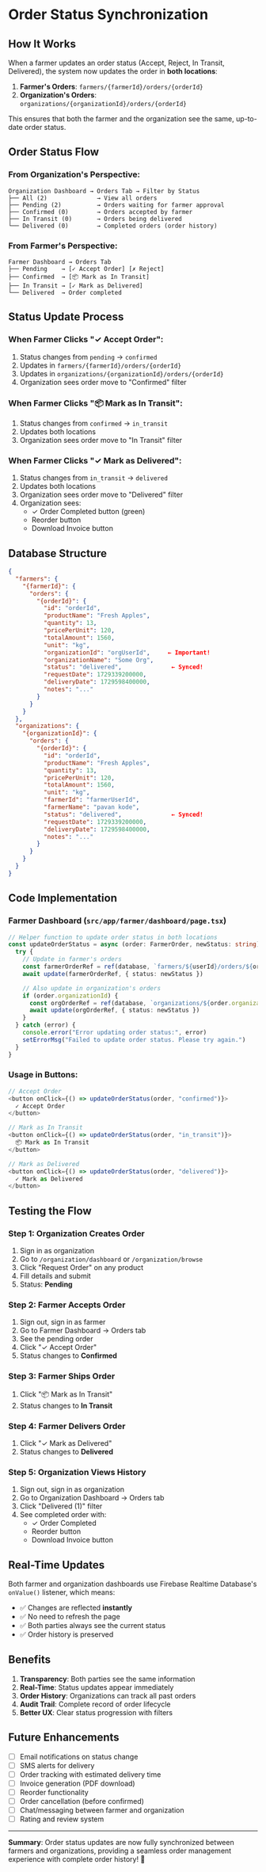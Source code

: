 # Order Status Synchronization

## How It Works

When a farmer updates an order status (Accept, Reject, In Transit, Delivered), the system now updates the order in **both locations**:

1. **Farmer's Orders**: `farmers/{farmerId}/orders/{orderId}`
2. **Organization's Orders**: `organizations/{organizationId}/orders/{orderId}`

This ensures that both the farmer and the organization see the same, up-to-date order status.

## Order Status Flow

### From Organization's Perspective:

```
Organization Dashboard → Orders Tab → Filter by Status
├── All (2)              → View all orders
├── Pending (2)          → Orders waiting for farmer approval
├── Confirmed (0)        → Orders accepted by farmer
├── In Transit (0)       → Orders being delivered
└── Delivered (0)        → Completed orders (order history)
```

### From Farmer's Perspective:

```
Farmer Dashboard → Orders Tab
├── Pending    → [✓ Accept Order] [✗ Reject]
├── Confirmed  → [📦 Mark as In Transit]
├── In Transit → [✓ Mark as Delivered]
└── Delivered  → Order completed
```

## Status Update Process

### When Farmer Clicks "✓ Accept Order":
1. Status changes from `pending` → `confirmed`
2. Updates in `farmers/{farmerId}/orders/{orderId}`
3. Updates in `organizations/{organizationId}/orders/{orderId}`
4. Organization sees order move to "Confirmed" filter

### When Farmer Clicks "📦 Mark as In Transit":
1. Status changes from `confirmed` → `in_transit`
2. Updates both locations
3. Organization sees order move to "In Transit" filter

### When Farmer Clicks "✓ Mark as Delivered":
1. Status changes from `in_transit` → `delivered`
2. Updates both locations
3. Organization sees order move to "Delivered" filter
4. Organization sees:
   - ✓ Order Completed button (green)
   - Reorder button
   - Download Invoice button

## Database Structure

```json
{
  "farmers": {
    "{farmerId}": {
      "orders": {
        "{orderId}": {
          "id": "orderId",
          "productName": "Fresh Apples",
          "quantity": 13,
          "pricePerUnit": 120,
          "totalAmount": 1560,
          "unit": "kg",
          "organizationId": "orgUserId",     ← Important!
          "organizationName": "Some Org",
          "status": "delivered",              ← Synced!
          "requestDate": 1729339200000,
          "deliveryDate": 1729598400000,
          "notes": "..."
        }
      }
    }
  },
  "organizations": {
    "{organizationId}": {
      "orders": {
        "{orderId}": {
          "id": "orderId",
          "productName": "Fresh Apples",
          "quantity": 13,
          "pricePerUnit": 120,
          "totalAmount": 1560,
          "unit": "kg",
          "farmerId": "farmerUserId",
          "farmerName": "pavan kode",
          "status": "delivered",              ← Synced!
          "requestDate": 1729339200000,
          "deliveryDate": 1729598400000,
          "notes": "..."
        }
      }
    }
  }
}
```

## Code Implementation

### Farmer Dashboard (`src/app/farmer/dashboard/page.tsx`)

```typescript
// Helper function to update order status in both locations
const updateOrderStatus = async (order: FarmerOrder, newStatus: string) => {
  try {
    // Update in farmer's orders
    const farmerOrderRef = ref(database, `farmers/${userId}/orders/${order.id}`)
    await update(farmerOrderRef, { status: newStatus })

    // Also update in organization's orders
    if (order.organizationId) {
      const orgOrderRef = ref(database, `organizations/${order.organizationId}/orders/${order.id}`)
      await update(orgOrderRef, { status: newStatus })
    }
  } catch (error) {
    console.error("Error updating order status:", error)
    setErrorMsg("Failed to update order status. Please try again.")
  }
}
```

### Usage in Buttons:

```typescript
// Accept Order
<button onClick={() => updateOrderStatus(order, "confirmed")}>
  ✓ Accept Order
</button>

// Mark as In Transit
<button onClick={() => updateOrderStatus(order, "in_transit")}>
  📦 Mark as In Transit
</button>

// Mark as Delivered
<button onClick={() => updateOrderStatus(order, "delivered")}>
  ✓ Mark as Delivered
</button>
```

## Testing the Flow

### Step 1: Organization Creates Order
1. Sign in as organization
2. Go to `/organization/dashboard` or `/organization/browse`
3. Click "Request Order" on any product
4. Fill details and submit
5. Status: **Pending**

### Step 2: Farmer Accepts Order
1. Sign out, sign in as farmer
2. Go to Farmer Dashboard → Orders tab
3. See the pending order
4. Click "✓ Accept Order"
5. Status changes to **Confirmed**

### Step 3: Farmer Ships Order
1. Click "📦 Mark as In Transit"
2. Status changes to **In Transit**

### Step 4: Farmer Delivers Order
1. Click "✓ Mark as Delivered"
2. Status changes to **Delivered**

### Step 5: Organization Views History
1. Sign out, sign in as organization
2. Go to Organization Dashboard → Orders tab
3. Click "Delivered (1)" filter
4. See completed order with:
   - ✓ Order Completed
   - Reorder button
   - Download Invoice button

## Real-Time Updates

Both farmer and organization dashboards use Firebase Realtime Database's `onValue()` listener, which means:

- ✅ Changes are reflected **instantly**
- ✅ No need to refresh the page
- ✅ Both parties always see the current status
- ✅ Order history is preserved

## Benefits

1. **Transparency**: Both parties see the same information
2. **Real-Time**: Status updates appear immediately
3. **Order History**: Organizations can track all past orders
4. **Audit Trail**: Complete record of order lifecycle
5. **Better UX**: Clear status progression with filters

## Future Enhancements

- [ ] Email notifications on status change
- [ ] SMS alerts for delivery
- [ ] Order tracking with estimated delivery time
- [ ] Invoice generation (PDF download)
- [ ] Reorder functionality
- [ ] Order cancellation (before confirmed)
- [ ] Chat/messaging between farmer and organization
- [ ] Rating and review system

---

**Summary**: Order status updates are now fully synchronized between farmers and organizations, providing a seamless order management experience with complete order history! 🎉
